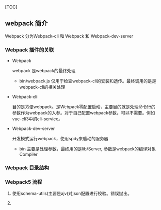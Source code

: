 [TOC]

## webpack 简介

Webpack 分为Webpack-cli 和 Webpack 和 Webpack-dev-server

### Webpack 插件的关联

- Webpack

  webpack 是webpack的最终处理

  - bin/webpack.js 仅用于检查webpack-cli的安装和透传。最终调用的是是webpack-cli的相关处理

- Webpack-cli

  目的是方便webpack。是Webpack零配置启动，主要目的就是处理命令行的参数作为webpack的入参。对于自己配置webpack参数，可以不需要。例如vue-cli3中的cli-service。

- Webpack-dev-server

  开发模式运行webpack，使用spdy来启动的服务器

  - bin 主要是处理参数，最终用的是lib/Server, 参数是webpack的编译对象Compiler

### Webpack 目录结构
  


### Webpack5 流程

1. 使用schema-utils(主要是ajv)对json配置进行校验。错误抛出。
   
2. 